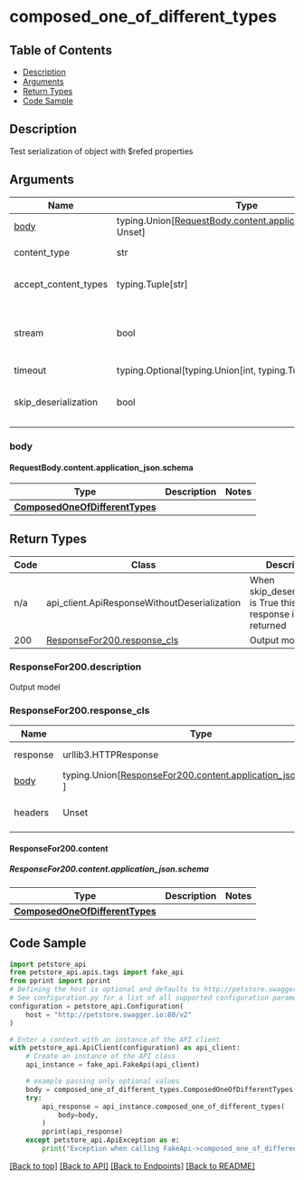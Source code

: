 <a name="top"></a>
# **composed_one_of_different_types**
<a name="composed_one_of_different_types"></a>

## Table of Contents
- [Description](#description)
- [Arguments](#arguments)
- [Return Types](#return-types)
- [Code Sample](#code-sample)

## Description
Test serialization of object with $refed properties

## Arguments

Name | Type | Description  | Notes
------------- | ------------- | ------------- | -------------
[body](#request_body) | typing.Union[[RequestBody.content.application_json.schema](#request_bodycontentapplication_jsonschema), Unset] | optional, default is unset |
content_type | str | optional, default is 'application/json' | Selects the schema and serialization of the request body
accept_content_types | typing.Tuple[str] | default is ("application/json", ) | Tells the server the content type(s) that are accepted by the client
stream | bool | default is False | if True then the response.content will be streamed and loaded from a file like object. When downloading a file, set this to True to force the code to deserialize the content to a FileSchema file
timeout | typing.Optional[typing.Union[int, typing.Tuple]] | default is None | the timeout used by the rest client
skip_deserialization | bool | default is False | when True, headers and body will be unset and an instance of api_client.ApiResponseWithoutDeserialization will be returned

### <a id="request_body" >body</a>
#### <a id="request_body_request_bodycontentapplication_jsonschema" >RequestBody.content.application_json.schema</a>
Type | Description  | Notes
------------- | ------------- | -------------
[**ComposedOneOfDifferentTypes**](../../../components/schema/composed_one_of_different_types.ComposedOneOfDifferentTypes.md) |  | 


## Return Types

Code | Class | Description
------------- | ------------- | -------------
n/a | api_client.ApiResponseWithoutDeserialization | When skip_deserialization is True this response is returned
200 | [ResponseFor200.response_cls](#response_200response_cls) | Output model


### <a id="response_200description" >ResponseFor200.description</a>
Output model

### <a id="response_200response_cls" >ResponseFor200.response_cls</a>
Name | Type | Description  | Notes
------------- | ------------- | ------------- | -------------
response | urllib3.HTTPResponse | Raw response |
[body](#response_200content) | typing.Union[[ResponseFor200.content.application_json.schema](#response_200contentapplication_jsonschema), ] |  |
headers | Unset | headers were not defined |

#### <a id="response_200content" >ResponseFor200.content</a>

##### <a id="response_200contentapplication_jsonschema" >ResponseFor200.content.application_json.schema</a>
Type | Description  | Notes
------------- | ------------- | -------------
[**ComposedOneOfDifferentTypes**](../../../components/schema/composed_one_of_different_types.ComposedOneOfDifferentTypes.md) |  | 


## Code Sample

```python
import petstore_api
from petstore_api.apis.tags import fake_api
from pprint import pprint
# Defining the host is optional and defaults to http://petstore.swagger.io:80/v2
# See configuration.py for a list of all supported configuration parameters.
configuration = petstore_api.Configuration(
    host = "http://petstore.swagger.io:80/v2"
)

# Enter a context with an instance of the API client
with petstore_api.ApiClient(configuration) as api_client:
    # Create an instance of the API class
    api_instance = fake_api.FakeApi(api_client)

    # example passing only optional values
    body = composed_one_of_different_types.ComposedOneOfDifferentTypes(None)
    try:
        api_response = api_instance.composed_one_of_different_types(
            body=body,
        )
        pprint(api_response)
    except petstore_api.ApiException as e:
        print("Exception when calling FakeApi->composed_one_of_different_types: %s\n" % e)
```

[[Back to top]](#top) [[Back to API]](../FakeApi.md) [[Back to Endpoints]](../../../../README.md#Endpoints) [[Back to README]](../../../../README.md)
